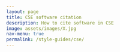 ```yaml
---
layout: page
title: CSE software citation
description: How to cite software in CSE
image: assets/images/X.jpg
nav-menu: true
permalink: /style-guides/cse/
---
```


